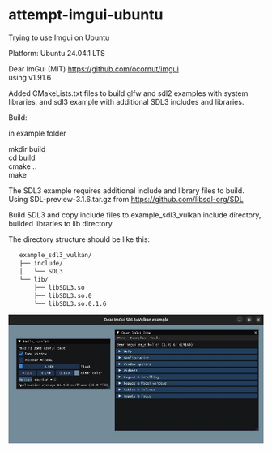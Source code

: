 # attempt-imgui-ubuntu

Trying to use Imgui on Ubuntu

Platform: Ubuntu 24.04.1 LTS

Dear ImGui (MIT) https://github.com/ocornut/imgui  
using v1.91.6

Added CMakeLists.txt files to build glfw and sdl2 examples with system libraries, and sdl3 example with additional SDL3 includes and libraries.

Build:

in example folder

mkdir build  
cd build  
cmake ..  
make

The SDL3 example requires additional include and library files to build.  
Using SDL-preview-3.1.6.tar.gz from https://github.com/libsdl-org/SDL

Build SDL3 and copy include files to example_sdl3_vulkan include directory, builded libraries to lib directory.

The directory structure should be like this:

```
   example_sdl3_vulkan/
   ├── include/
   │   └── SDL3
   └── lib/
       ├── libSDL3.so
       ├── libSDL3.so.0
       └── libSDL3.so.0.1.6
```
![Dear ImGui SDL3+Vulkan example](imgui-sdl3.jpg)

